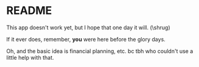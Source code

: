 # README

This app doesn't work yet, but I hope that one day it will. (\shrug)

If it ever does, remember, **you** were here before the glory days.

Oh, and the basic idea is financial planning, etc. bc tbh who couldn't use a little help with that.
